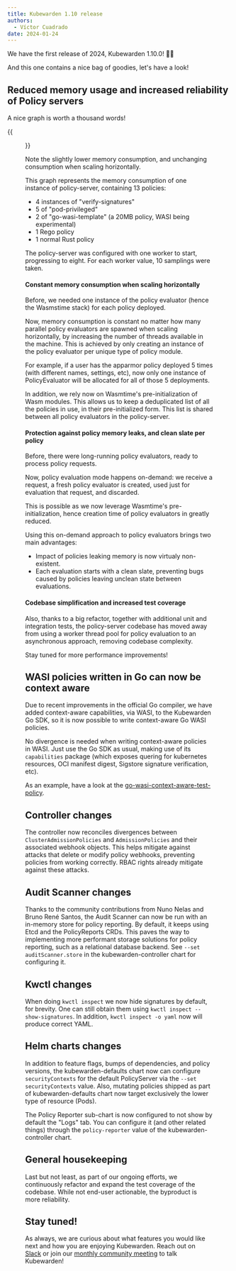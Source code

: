 ```yaml
---
title: Kubewarden 1.10 release
authors:
  - Víctor Cuadrado
date: 2024-01-24
---
```


We have the first release of 2024, Kubewarden 1.10.0! 🎉🥳

And this one contains a nice bag of goodies, let's have a look!

## Reduced memory usage and increased reliability of Policy servers

A nice graph is worth a thousand words!

{{<figure src="/images/policy-server-optimization-1.10.png" alt="graph of the policy-server memory optimization"  >}}

Note the slightly lower memory consumption, and unchanging consumption when
scaling horizontally.

This graph represents the memory consumption of one instance of policy-server,
containing 13 policies:

- 4 instances of "verify-signatures"
- 5 of "pod-privileged"
- 2 of "go-wasi-template" (a 20MB policy, WASI being experimental)
- 1 Rego policy
- 1 normal Rust policy

The policy-server was configured with one worker to start, progressing to eight. For each worker
value, 10 samplings were taken.

#### Constant memory consumption when scaling horizontally

Before, we needed one instance of the policy evaluator (hence the Wasmstime stack)
for each policy deployed.

Now, memory consumption is constant no matter how many parallel policy
evaluators are spawned when scaling horizontally, by increasing the number of
threads available in the machine. This is achieved by only creating an instance
of the policy evaluator per unique type of policy module.

For example, if a user has the apparmor policy deployed 5 times (with different
names, settings, etc), now only one instance of PolicyEvaluator will be
allocated for all of those 5 deployments.

In addition, we rely now on Wasmtime's pre-initialization of Wasm modules. This
allows us to keep a deduplicated list of all the policies in use, in their
pre-initialized form. This list is shared between all policy evaluators in the
policy-server.

#### Protection against policy memory leaks, and clean slate per policy

Before, there were long-running policy evaluators, ready to process policy requests.

Now, policy evaluation mode happens on-demand: we receive a request, a fresh
policy evaluator is created, used just for evaluation that request, and
discarded.

This is possible as we now leverage Wasmtime's pre-initialization, hence
creation time of policy evaluators in greatly reduced.

Using this on-demand approach to policy evaluators brings two main advantages:

- Impact of policies leaking memory is now virtualy non-existent.
- Each evaluation starts with a clean slate, preventing bugs caused by policies
  leaving unclean state between evaluations.

#### Codebase simplification and increased test coverage

Also, thanks to a big refactor, together with additional unit and integration
tests, the policy-server codebase has moved away from using a worker thread
pool for policy evaluation to an asynchronous approach, removing codebase complexity.

Stay tuned for more performance improvements!

## WASI policies written in Go can now be context aware

Due to recent improvements in the official Go compiler, we have added
context-aware capabilities, via WASI, to the Kubewarden Go SDK, so it is
now possible to write context-aware Go WASI policies.

No divergence is needed when writing context-aware policies in WASI. Just use the Go SDK as usual,
making use of its `capabilities` package (which exposes quering for kubernetes
resources, OCI manifest digest, Sigstore signature verification, etc).

As an example, have a look at the
[go-wasi-context-aware-test-policy](https://github.com/kubewarden/go-wasi-context-aware-test-policy).

## Controller changes

The controller now reconciles divergences between `ClusterAdmissionPolicies`
and `AdmissionPolicies` and their associated webhook objects. This helps mitigate
against attacks that delete or modify policy webhooks, preventing policies from working correctly. RBAC rights already mitigate against these attacks.

## Audit Scanner changes

Thanks to the community contributions from Nuno Nelas and Bruno René Santos, the
Audit Scanner can now be run with an in-memory store
for policy reporting. By default, it keeps using Etcd and the PolicyReports CRDs.
This paves the way to implementing more performant storage solutions for policy
reporting, such as a relational database backend.
See `--set auditScanner.store` in the kubewarden-controller chart for
configuring it.

## Kwctl changes

When doing `kwctl inspect` we now hide signatures by default, for brevity. One
can still obtain them using `kwctl inspect --show-signatures`. In addition,
`kwctl inspect -o yaml` now will produce correct YAML.

## Helm charts changes

In addition to feature flags, bumps of dependencies, and policy versions, the
kubewarden-defaults chart now can configure `securityContexts`
for the default PolicyServer via the `--set securityContexts` value.
Also, mutating policies shipped as part of kubewarden-defaults chart now target
exclusively the lower type of resource (Pods).

The Policy Reporter sub-chart is now configured to not show by default the
"Logs" tab. You can configure it (and other related things) through the
`policy-reporter` value of the kubewarden-controller chart.

## General housekeeping

Last but not least, as part of our ongoing efforts, we continuously refactor
and expand the test coverage of the codebase. While not end-user actionable,
the byproduct is more reliability.

## Stay tuned!

As always, we are curious about what features you would like next and how you are
enjoying Kubewarden. Reach out on [Slack](https://kubernetes.slack.com/?redir=%2Fmessages%2Fkubewarden)
or join our [monthly community meeting](https://teamup.com/ks2bj74dvw132mhjtj?view=a&showProfileAndInfo=0&showSidepanel=1&disableSidepanel=1&showMenu=1&showAgendaHeader=1&showAgendaDetails=0&showYearViewHeader=1)
to talk Kubewarden!
